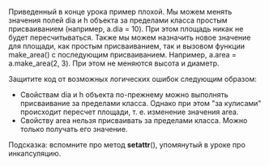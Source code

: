 Приведенный в конце урока пример плохой. Мы можем менять значения полей dia и h объекта за
пределами класса простым присваиванием (например, a.dia = 10). При этом площадь никак не будет
пересчитываться. Также мы можем назначить новое значение для площади, как простым присваиванием,
так и вызовом функции make_area() с последующим присваиванием. Например, a.area = a.make_area(2, 3).
При этом не меняются высота и диаметр.

Защитите код от возможных логических ошибок следующим образом:

* Свойствам dia и h объекта по-прежнему можно выполнять присваивание за пределами класса. Однако
при этом "за кулисами" происходит пересчет площади, т. е. изменение значения area.
* Свойству area нельзя присваивать за пределами класса. Можно только получать его значение.

Подсказка: вспомните про метод __setattr__(), упомянутый в уроке про инкапсуляцию.
